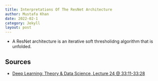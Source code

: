 ```yaml
---
title: Interpretations Of The ResNet Architecture
author: Mustafa Khan
date: 2022-02-1
category: Jekyll
layout: post
---
```


* A ResNet architecture is an iterative soft thresholidng algorithm that is unfolded.

## Sources
* [Deep Learning: Theory & Data Science, Lecture 24 @ 33:11-33:28](https://www.youtube.com/watch?v=8uFY54g8alw)
